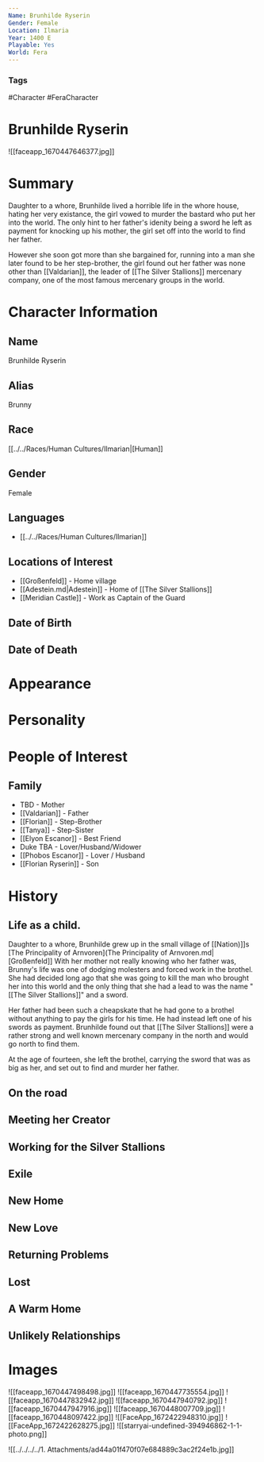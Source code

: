 ```yaml
---
Name: Brunhilde Ryserin
Gender: Female
Location: Ilmaria
Year: 1400 E
Playable: Yes
World: Fera
---
```


### Tags
#Character #FeraCharacter

# Brunhilde Ryserin
![[faceapp_1670447646377.jpg]]
# Summary
Daughter to a whore, Brunhilde lived a horrible life in the whore house, hating her very existance, the girl vowed to murder the bastard who put her into the world. The only hint to her father's idenity being a sword he left as payment for knocking up his mother, the girl set off into the world to find her father.

However she soon got more than she bargained for, running into a man she later found to be her step-brother, the girl found out her father was none other than [[Valdarian]], the leader of [[The Silver Stallions]] mercenary company, one of the most famous mercenary groups in the world.

# Character Information

## Name
Brunhilde Ryserin 

## Alias
Brunny

## Race
[[../../Races/Human Cultures/Ilmarian|[Human]]

## Gender
Female

## Languages
- [[../../Races/Human Cultures/Ilmarian]]

## Locations of Interest
- [[Großenfeld]] - Home village
- [[Adestein.md|Adestein]] - Home of [[The Silver Stallions]]
- [[Meridian Castle]] - Work as Captain of the Guard
## Date of Birth

## Date of Death

# Appearance

# Personality

# People of Interest
## Family
-  TBD -  Mother  
- [[Valdarian]] - Father
- [[Florian]] - Step-Brother
- [[Tanya]] - Step-Sister 
- [[Elyon Escanor]] - Best Friend
- Duke TBA - Lover/Husband/Widower
- [[Phobos Escanor]] - Lover / Husband
- [[Florian Ryserin]] - Son

# History
## Life as a child.
Daughter to a whore, Brunhilde grew up in the small village of [[Nation)]]s [The Principality of Arnvoren](The Principality of Arnvoren.md|[Großenfeld]] With her mother not really knowing who her father was, Brunny's life was one of dodging molesters and forced work in the brothel. She had decided long ago that she was going to kill the man who brought her into this world and the only thing that she had a lead to was the name "[[The Silver Stallions]]" and a sword. 

Her father had been such a cheapskate that he had gone to a brothel without anything to pay the girls for his time. He had instead left one of his swords as payment. Brunhilde found out that [[The Silver Stallions]] were a rather strong and well known mercenary company in the north and would go north to find them. 

At the age of fourteen, she left the brothel, carrying the sword that was as big as her, and set out to find and murder her father. 

## On the road


## Meeting her Creator


## Working for the Silver Stallions


## Exile


## New Home


## New Love


## Returning Problems

## Lost

## A Warm Home

## Unlikely Relationships


# Images
![[faceapp_1670447498498.jpg]]
![[faceapp_1670447735554.jpg]]
![[faceapp_1670447832942.jpg]]
![[faceapp_1670447940792.jpg]]
![[faceapp_1670447947916.jpg]]
![[faceapp_1670448007709.jpg]]
![[faceapp_1670448097422.jpg]]
![[FaceApp_1672422948310.jpg]]
![[FaceApp_1672422628275.jpg]]
![[starryai-undefined-394946862-1-1-photo.png]]


![[../../../../1. Attachments/ad44a01f470f07e684889c3ac2f24e1b.jpg]]
